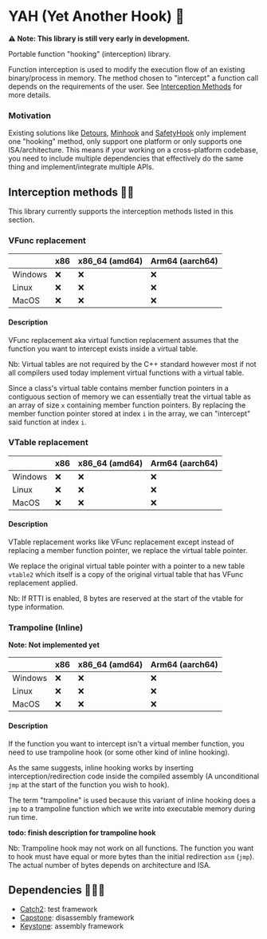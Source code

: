 # YAH (Yet Another Hook) 🎣

**⚠️ Note: This library is still very early in development.**

Portable function "hooking" (interception) library. 

Function interception is used to modify the execution flow
of an existing binary/process in memory. The method chosen to "intercept"
a function call depends on the requirements of the user. See 
[Interception Methods](#interception-methods) for more details. 

### Motivation

Existing solutions like [Detours](https://github.com/microsoft/Detours),
[Minhook](https://github.com/TsudaKageyu/minhook) and
[SafetyHook](https://github.com/cursey/safetyhook) only implement one "hooking"
method, only support one platform or only supports one ISA/architecture. This
means if your working on a cross-platform codebase, you need to include multiple
dependencies that effectively do the same thing and implement/integrate multiple
APIs. 

## Interception methods ⛓️‍💥

This library currently supports the interception methods listed in this section. 

### VFunc replacement 

|         | x86 | x86_64 (amd64) | Arm64 (aarch64) |
|---------|-----|----------------|-----------------|
| Windows | ❌   | ❌              | ❌               |
| Linux   | ❌   | ❌              | ❌               |
| MacOS   | ❌   | ❌              | ❌               |

#### Description

VFunc replacement aka virtual function replacement assumes that the function
you want to intercept exists inside a virtual table. 

Nb: Virtual tables are not required by the C++ standard however most if not all compilers
used today implement virtual functions with a virtual table. 

Since a class's virtual table contains member function pointers in a contiguous section of memory
we can essentially treat the virtual table as an array of size `x` containing member function pointers.
By replacing the member function pointer stored at index `i` in the array, we can "intercept" said 
function at index `i`. 

### VTable replacement

|         | x86 | x86_64 (amd64) | Arm64 (aarch64) |
|---------|-----|----------------|-----------------|
| Windows | ❌   | ❌              | ❌               |
| Linux   | ❌   | ❌              | ❌               |
| MacOS   | ❌   | ❌              | ❌               |

#### Description

VTable replacement works like VFunc replacement except instead of replacing a member function pointer,
we replace the virtual table pointer.  

We replace the original virtual table pointer with a pointer to a new table `vtable2` which itself is a 
copy of the original virtual table that has VFunc replacement applied. 

Nb: If RTTI is enabled, 8 bytes are reserved at the start of the vtable for type information.

### Trampoline (Inline)

**Note: Not implemented yet**

|         | x86 | x86_64 (amd64) | Arm64 (aarch64) |
|---------|-----|----------------|-----------------|
| Windows | ❌   | ❌              | ❌               |
| Linux   | ❌   | ❌              | ❌               |
| MacOS   | ❌   | ❌              | ❌               |

#### Description

If the function you want to intercept isn't a virtual member function, you need to use
trampoline hook (or some other kind of inline hooking).

As the same suggests, inline hooking works by inserting interception/redirection code
inside the compiled assembly (A unconditional `jmp` at the start of the function you 
wish to hook). 

The term "trampoline" is used because this variant of inline hooking does a `jmp` to a 
trampoline function which we write into executable memory during run time. 

**todo: finish description for trampoline hook**

Nb: Trampoline hook may not work on all functions. The function you want to hook must
have equal or more bytes than the initial redirection `asm` (`jmp`). The actual number
of bytes depends on architecture and ISA. 

## Dependencies 🧑‍🧒‍🧒

- [Catch2](https://github.com/catchorg/Catch2): test framework
- [Capstone](https://github.com/capstone-engine/capstone): disassembly framework
- [Keystone](https://github.com/keystone-engine/keystone): assembly framework